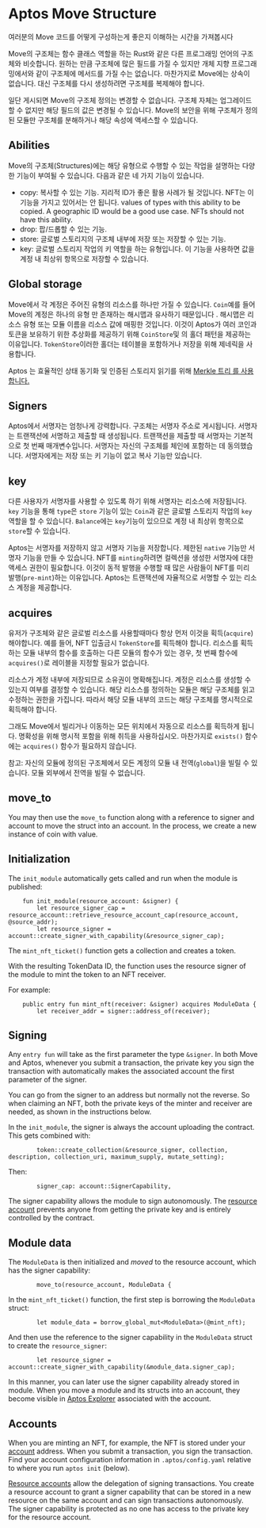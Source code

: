 # Aptos Move Structure

여러분의 Move 코드를 어떻게 구성하는게 좋은지 이해하는 시간을 가져봅시다

Move의 구조체는 함수 클래스 역할을 하는 Rust와 같은 다른 프로그래밍 언어의 구조체와 비슷합니다. 원하는 만큼 구조체에 많은 필드를 가질 수 있지만 개체 지향 프로그래밍에서와 같이 구조체에 메서드를 가질 수는 없습니다. 마찬가지로 Move에는 상속이 없습니다. 대신 구조체를 다시 생성하려면 구조체를 복제해야 합니다.

일단 게시되면 Move의 구조체 정의는 변경할 수 없습니다. 구조체 자체는 업그레이드할 수 없지만 해당 필드의 값은 변경될 수 있습니다. Move의 보안을 위해 구조체가 정의된 모듈만 구조체를 분해하거나 해당 속성에 액세스할 수 있습니다.

## Abilities

Move의 구조체(Structures)에는 해당 유형으로 수행할 수 있는 작업을 설명하는 다양한 기능이 부여될 수 있습니다. 다음과 같은 네 가지 기능이 있습니다.

- copy: 복사할 수 있는 기능. 지리적 ID가 좋은 활용 사례가 될 것입니다. NFT는 이 기능을 가지고 있어서는 안 됩니다.  values of types with this ability to be copied. A geographic ID would be a good use case. NFTs should not have this ability.
- drop: 팝/드롭할 수 있는 기능.
- store: 글로벌 스토리지의 구조체 내부에 저장 또는 저장할 수 있는 기능.
- key: 글로벌 스토리지 작업의 키 역할을 하는 유형입니다. 이 기능을 사용하면 값을 계정 내 최상위 항목으로 저장할 수 있습니다.

## Global storage

Move에서 각 계정은 주어진 유형의 리소스를 하나만 가질 수 있습니다. `Coin`예를 들어 Move의 계정은 하나의 유형 만 존재하는 해시맵과 유사하기 때문입니다 . 해시맵은 리소스 유형 또는 모듈 이름을 리소스 값에 매핑한 것입니다. 이것이 Aptos가 여러 코인과 토큰을 보유하기 위한 추상화를 제공하기 위해 `CoinStore`및 의 홀더 패턴을 제공하는 이유입니다. `TokenStore`이러한 홀더는 테이블을 포함하거나 저장을 위해 제네릭을 사용합니다.

Aptos 는 효율적인 상태 동기화 및 인증된 스토리지 읽기를 위해 [Merkle 트리 를 사용합니다.](https://aptos.dev/reference/glossary/#merkle-trees)

## Signers

Aptos에서 서명자는 엄청나게 강력합니다. 구조체는 서명자 주소로 게시됩니다. 서명자는 트랜잭션에 서명하고 제출할 때 생성됩니다. 트랜잭션을 제출할 때 서명자는 기본적으로 첫 번째 매개변수입니다. 서명자는 자신의 구조체를 체인에 포함하는 데 동의했습니다. 서명자에게는 저장 또는 키 기능이 없고 복사 기능만 있습니다.

## key

다른 사용자가 서명자를 사용할 수 있도록 하기 위해 서명자는 리소스에 저장됩니다. `key` 기능을 통해 `type`은 `store` 기능이 있는 `Coin`과 같은 글로벌 스토리지 작업의 `key` 역할을 할 수 있습니다. `Balance`에는 `key`기능이 있으므로 계정 내 최상위 항목으로 `store`할 수 있습니다.

Aptos는 서명자를 저장하지 않고 서명자 기능을 저장합니다. 제한된 `native` 기능만 서명자 기능을 만들 수 있습니다. NFT를 `minting`하려면 컬렉션을 생성한 서명자에 대한 액세스 권한이 필요합니다. 이것이 동적 발행을 수행할 때 많은 사람들이 NFT를 미리 발행(`pre-mint`)하는 이유입니다. Aptos는 트랜잭션에 자율적으로 서명할 수 있는 리소스 계정을 제공합니다.

## acquires

유저가 구조체와 같은 글로벌 리소스를 사용할때마다 항상 먼저 이것을 획득(`acquire`)해야합니다. 예를 들어,  NFT 입출금시 `TokenStore`를 획득해야 합니다. 리소스를 획득하는 모듈 내부의 함수를 호출하는 다른 모듈의 함수가 있는 경우, 첫 번째 함수에 `acquires()`로 레이블을 지정할 필요가 없습니다.

리소스가 계정 내부에 저장되므로 소유권이 명확해집니다. 계정은 리소스를 생성할 수 있는지 여부를 결정할 수 있습니다. 해당 리소스를 정의하는 모듈은 해당 구조체를 읽고 수정하는 권한을 가집니다. 따라서 해당 모듈 내부의 코드는 해당 구조체를 명시적으로 획득해야 합니다.

그래도 Move에서 빌리거나 이동하는 모든 위치에서 자동으로 리소스를 획득하게 됩니다. 명확성을 위해 명시적 포함을 위해 취득을 사용하십시오. 마찬가지로 `exists()` 함수에는 `acquires()` 함수가 필요하지 않습니다.

참고: 자신의 모듈에 정의된 구조체에서 모든 계정의 모듈 내 전역(`global`)을 빌릴 수 있습니다. 모듈 외부에서 전역을 빌릴 수 없습니다.

## move_to

You may then use the `move_to` function along with a reference to signer and account to move the struct into an account. In the process, we create a new instance of coin with value.

## Initialization

The `init_module` automatically gets called and run when the module is published:

```shell
    fun init_module(resource_account: &signer) {
        let resource_signer_cap = resource_account::retrieve_resource_account_cap(resource_account, @source_addr);
        let resource_signer = account::create_signer_with_capability(&resource_signer_cap);
```

The `mint_nft_ticket()` function gets a collection and creates a token.

With the resulting TokenData ID, the function uses the resource signer of the module to mint the token to an NFT receiver.

For example:

```shell
    public entry fun mint_nft(receiver: &signer) acquires ModuleData {
        let receiver_addr = signer::address_of(receiver);
```

## Signing

Any `entry fun` will take as the first parameter the type `&signer`. In both Move and Aptos, whenever you submit a transaction, the private key you sign the transaction with automatically makes the associated account the first parameter of the signer.

You can go from the signer to an address but normally not the reverse. So when claiming an NFT, both the private keys of the minter and receiver are needed, as shown in the instructions below.

In the `init_module`, the signer is always the account uploading the contract. This gets combined with:

```shell
        token::create_collection(&resource_signer, collection, description, collection_uri, maximum_supply, mutate_setting);

```

Then:

```shell
        signer_cap: account::SignerCapability,
```

The signer capability allows the module to sign autonomously. The [resource account](../resource-accounts.md) prevents anyone from getting the private key and is entirely controlled by the contract.

## Module data

The `ModuleData` is then initialized and _moved_ to the resource account, which has the signer capability:

```shell
        move_to(resource_account, ModuleData {
```

In the `mint_nft_ticket()` function, the first step is borrowing the `ModuleData` struct:

```shell
        let module_data = borrow_global_mut<ModuleData>(@mint_nft);
```

And then use the reference to the signer capability in the `ModuleData` struct to create the `resource_signer`:

```shell
        let resource_signer = account::create_signer_with_capability(&module_data.signer_cap);
```

In this manner, you can later use the signer capability already stored in module. When you move a module and its structs into an account, they become visible in [Aptos Explorer](https://explorer.aptoslabs.com/) associated with the account.

## Accounts

When you are minting an NFT, for example, the NFT is stored under your [account](../../concepts/accounts.md) address. When you submit a transaction, you sign the transaction. Find your account configuration information in `.aptos/config.yaml` relative to where you run `aptos init` (below).

[Resource accounts](../resource-accounts.md) allow the delegation of signing transactions. You create a resource account to grant a signer capability that can be stored in a new resource on the same account and can sign transactions autonomously. The signer capability is protected as no one has access to the private key for the resource account.
